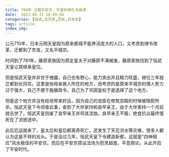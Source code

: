 ```yaml
---
title: 794年 迁都平安京：天皇的挣扎与崩溃
date:  2023-08-31 10:49:56
categories: [阅读,全历史,历史,日本史]
tags: article
index_img: 
---
```


公元710年，日本元明天皇因为原来都城不能养活庞大的人口，又考虑到律令改革，迁都到了奈良，又名平城京。

时间到了781年，藤原家族因为原定皇太子对藤原不满被废，藤原家族找到了恒武天皇让其继承皇位。

但是恒武天皇并非甘于傀儡，自己也有野心，能力突出并且精力旺盛，继位三年就迁都到长冈京。这里是他母亲族人所在的地方，他考虑的是原来平城京的僧人势力过于强大，自己不便于施展政令，自己为了巩固皇权于是选择了这个地方。

但是这个地方并没有给他带来好运，因为自己的宠臣在修筑宫殿的时候被暗箭所杀，恒武天皇下令彻查此事，查到了大伴家持和良早亲王，由于大伴家持一个月前就去世了，恒武天皇则废了良早亲王并将其流放。良早亲王不服，绝食抗议最终饿死在了流放途中。

此后厄运就来了，皇太后和皇后都离奇死亡，还发生了天花洪水等灾难，很多人都认为这是不祥的兆头。于是没过几年，恒武天皇下令建造新都，这就是"四神相应"风水极佳的平安京。而后在平安京搭设法场为怨灵超度，平息舆论。从此开启了平安时代。